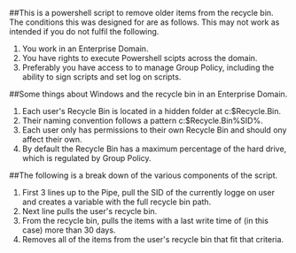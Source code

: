 ##This is a powershell script to remove older items from the recycle bin. 
The conditions this was designed for are as follows. This may not work as intended if you do not fulfil the following.

1. You work in an Enterprise Domain.
2. You have rights to execute Powershell scipts across the domain.
3. Preferably you have access to to manage Group Policy, including the ability to sign scripts and set log on scripts.

##Some things about Windows and the recycle bin in an Enterprise Domain.

1. Each user's Recycle Bin is located in a hidden folder at c:\$Recycle.Bin.  
2. Their naming convention follows a pattern c:\$Recycle.Bin\%SID%.
3. Each user only has permissions to their own Recycle Bin and should ony affect their own.
4. By default the Recycle Bin has a maximum percentage of the hard drive, which is regulated by Group Policy.

##The following is a break down of the various components of the script.

1. First 3 lines up to the Pipe, pull the SID of the currently logge on user and creates a variable with the full recycle bin path.
2. Next line pulls the user's recycle bin.
3. From the recycle bin, pulls the items with a last write time of (in this case) more than 30 days.
4. Removes all of the items from the user's recycle bin that fit that criteria.